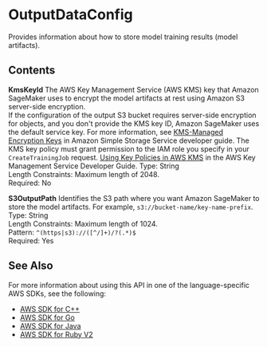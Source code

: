 # OutputDataConfig<a name="API_OutputDataConfig"></a>

Provides information about how to store model training results \(model artifacts\)\.

## Contents<a name="API_OutputDataConfig_Contents"></a>

 **KmsKeyId**   <a name="SageMaker-Type-OutputDataConfig-KmsKeyId"></a>
The AWS Key Management Service \(AWS KMS\) key that Amazon SageMaker uses to encrypt the model artifacts at rest using Amazon S3 server\-side encryption\.   
If the configuration of the output S3 bucket requires server\-side encryption for objects, and you don't provide the KMS key ID, Amazon SageMaker uses the default service key\. For more information, see [KMS\-Managed Encryption Keys](https://docs.aws.amazon.com/AmazonS3/latest/dev/UsingKMSEncryption.html) in Amazon Simple Storage Service developer guide\.
 The KMS key policy must grant permission to the IAM role you specify in your `CreateTrainingJob` request\. [Using Key Policies in AWS KMS](http://docs.aws.amazon.com/kms/latest/developerguide/key-policies.html) in the AWS Key Management Service Developer Guide\. 
Type: String  
Length Constraints: Maximum length of 2048\.  
Required: No

 **S3OutputPath**   <a name="SageMaker-Type-OutputDataConfig-S3OutputPath"></a>
Identifies the S3 path where you want Amazon SageMaker to store the model artifacts\. For example, `s3://bucket-name/key-name-prefix`\.   
Type: String  
Length Constraints: Maximum length of 1024\.  
Pattern: `^(https|s3)://([^/]+)/?(.*)$`   
Required: Yes

## See Also<a name="API_OutputDataConfig_SeeAlso"></a>

For more information about using this API in one of the language\-specific AWS SDKs, see the following:
+  [AWS SDK for C\+\+](http://docs.aws.amazon.com/goto/SdkForCpp/sagemaker-2017-07-24/OutputDataConfig) 
+  [AWS SDK for Go](http://docs.aws.amazon.com/goto/SdkForGoV1/sagemaker-2017-07-24/OutputDataConfig) 
+  [AWS SDK for Java](http://docs.aws.amazon.com/goto/SdkForJava/sagemaker-2017-07-24/OutputDataConfig) 
+  [AWS SDK for Ruby V2](http://docs.aws.amazon.com/goto/SdkForRubyV2/sagemaker-2017-07-24/OutputDataConfig) 